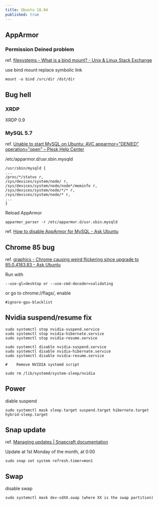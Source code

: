 ```yaml
---
title: Ubuntu 18.04
published: true
---
```


## AppArmor

### Permission Deined problem

ref. [filesystems - What is a bind mount? - Unix & Linux Stack Exchange](https://unix.stackexchange.com/questions/198590/what-is-a-bind-mount)

use bind mount replace symbolic link

    mount -o bind /src/dir /dst/dir

## Bug hell

### XRDP

XRDP 0.9

### MySQL 5.7

ref. [Unable to start MySQL on Ubuntu: AVC apparmor="DENIED" operation="open" – Plesk Help Center](https://support.plesk.com/hc/en-us/articles/360004185293-Unable-to-start-MySQL-on-Ubuntu-AVC-apparmor-DENIED-operation-open-)

/etc/apparmor.d/usr.sbin.mysqld

    /usr/sbin/mysqld {
    ...
    /proc/*/status r,
    /sys/devices/system/node/ r,
    /sys/devices/system/node/node*/meminfo r,
    /sys/devices/system/node/*/* r,
    /sys/devices/system/node/* r,
    ...
    }

Reload AppArmor

    apparmor_parser -r /etc/apparmor.d/usr.sbin.mysqld

ref. [How to disable AppArmor for MySQL - Ask Ubuntu](https://askubuntu.com/questions/1144497/how-to-disable-apparmor-for-mysql)

## Chrome 85 bug
ref. [graphics - Chrome causing weird flickering since upgrade to 85.0.4183.83 - Ask Ubuntu](https://askubuntu.com/questions/1270689/chrome-causing-weird-flickering-since-upgrade-to-85-0-4183-83/1270843#1270843?newreg=8b14027b84de40f983819745d9ba1f73)

Run with

    --use-gl=desktop or --use-cmd-decoder=validating

or go to chrome://flags/, enable

    #ignore-gpu-blacklist

## Nvidia suspend/resume fix

```
sudo systemctl stop nvidia-suspend.service
sudo systemctl stop nvidia-hibernate.service
sudo systemctl stop nvidia-resume.service

sudo systemctl disable nvidia-suspend.service
sudo systemctl disable nvidia-hibernate.service
sudo systemctl disable nvidia-resume.service

#    Remove NVIDIA systemd script

sudo rm /lib/systemd/system-sleep/nvidia
```

## Power

diable suspend

    sudo systemctl mask sleep.target suspend.target hibernate.target hybrid-sleep.target

## Snap update
ref. [Managing updates | Snapcraft documentation](https://snapcraft.io/docs/keeping-snaps-up-to-date#heading--refresh-metered)

Update at 1st Monday of the month, at 0:00

    sudo snap set system refresh.timer=mon1

## Swap


disable swap

    sudo systemctl mask dev-sdXX.swap (where XX is the swap partition)
